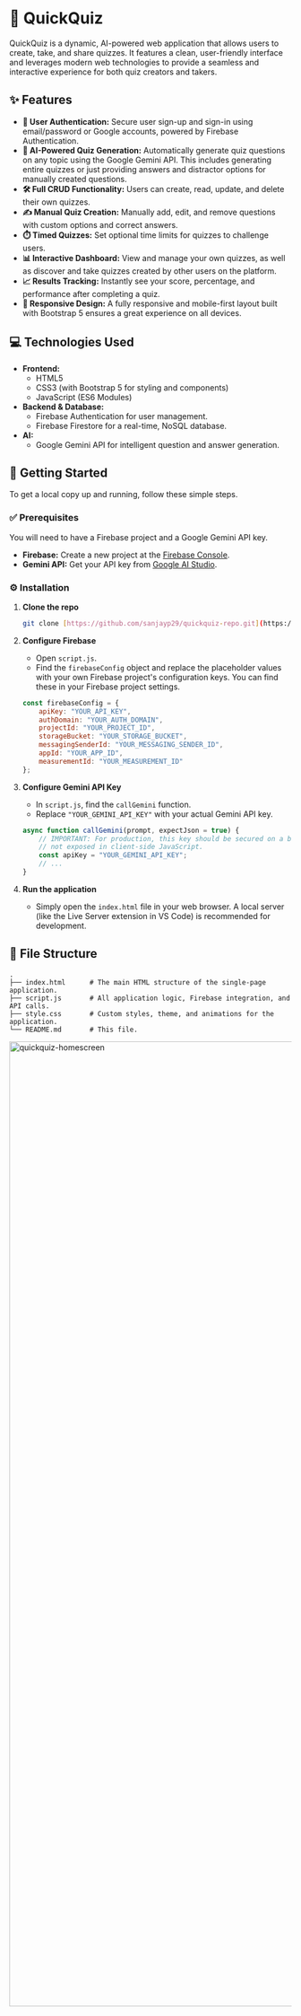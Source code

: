 # 🚀 QuickQuiz

QuickQuiz is a dynamic, AI-powered web application that allows users to create, take, and share quizzes. It features a clean, user-friendly interface and leverages modern web technologies to provide a seamless and interactive experience for both quiz creators and takers.

## ✨ Features

* **🔐 User Authentication:** Secure user sign-up and sign-in using email/password or Google accounts, powered by Firebase Authentication.
* **🤖 AI-Powered Quiz Generation:** Automatically generate quiz questions on any topic using the Google Gemini API. This includes generating entire quizzes or just providing answers and distractor options for manually created questions.
* **🛠️ Full CRUD Functionality:** Users can create, read, update, and delete their own quizzes.
* **✍️ Manual Quiz Creation:** Manually add, edit, and remove questions with custom options and correct answers.
* **⏱️ Timed Quizzes:** Set optional time limits for quizzes to challenge users.
* **📊 Interactive Dashboard:** View and manage your own quizzes, as well as discover and take quizzes created by other users on the platform.
* **📈 Results Tracking:** Instantly see your score, percentage, and performance after completing a quiz.
* **📱 Responsive Design:** A fully responsive and mobile-first layout built with Bootstrap 5 ensures a great experience on all devices.

## 💻 Technologies Used

* **Frontend:**
    * HTML5
    * CSS3 (with Bootstrap 5 for styling and components)
    * JavaScript (ES6 Modules)
* **Backend & Database:**
    * Firebase Authentication for user management.
    * Firebase Firestore for a real-time, NoSQL database.
* **AI:**
    * Google Gemini API for intelligent question and answer generation.

## 🏁 Getting Started

To get a local copy up and running, follow these simple steps.

### ✅ Prerequisites

You will need to have a Firebase project and a Google Gemini API key.

* **Firebase:** Create a new project at the [Firebase Console](https://console.firebase.google.com/).
* **Gemini API:** Get your API key from [Google AI Studio](https://aistudio.google.com/app/apikey).

### ⚙️ Installation

1.  **Clone the repo**
    ```sh
    git clone [https://github.com/sanjayp29/quickquiz-repo.git](https://github.com/sanjayp29/quickquiz-repo.git)
    ```

2.  **Configure Firebase**
    * Open `script.js`.
    * Find the `firebaseConfig` object and replace the placeholder values with your own Firebase project's configuration keys. You can find these in your Firebase project settings.
    ```javascript
    const firebaseConfig = {
        apiKey: "YOUR_API_KEY",
        authDomain: "YOUR_AUTH_DOMAIN",
        projectId: "YOUR_PROJECT_ID",
        storageBucket: "YOUR_STORAGE_BUCKET",
        messagingSenderId: "YOUR_MESSAGING_SENDER_ID",
        appId: "YOUR_APP_ID",
        measurementId: "YOUR_MEASUREMENT_ID"
    };
    ```

3.  **Configure Gemini API Key**
    * In `script.js`, find the `callGemini` function.
    * Replace `"YOUR_GEMINI_API_KEY"` with your actual Gemini API key.
    ```javascript
    async function callGemini(prompt, expectJson = true) {
        // IMPORTANT: For production, this key should be secured on a backend server,
        // not exposed in client-side JavaScript.
        const apiKey = "YOUR_GEMINI_API_KEY";
        // ...
    }
    ```

4.  **Run the application**
    * Simply open the `index.html` file in your web browser. A local server (like the Live Server extension in VS Code) is recommended for development.

## 📁 File Structure

```
.
├── index.html      # The main HTML structure of the single-page application.
├── script.js       # All application logic, Firebase integration, and API calls.
├── style.css       # Custom styles, theme, and animations for the application.
└── README.md       # This file.
```
<img width="2048" height="1720" alt="quickquiz-homescreen" src="https://github.com/user-attachments/assets/fc3f04a8-6188-464e-a9db-ef67043fc433" />

